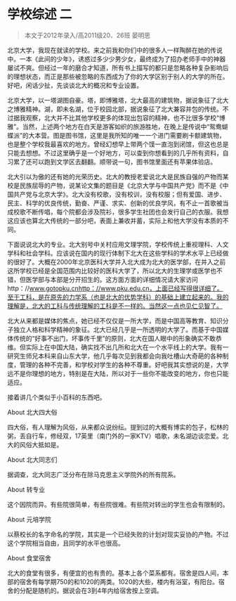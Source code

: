 # 学校综述 二

> 本文于2012年录入/高2011级20、26班 晏明思

北京大学，我现在就读的学校。来之前我和你们中的很多人一样陶醉在她的传说中。一本《此间的少年》，诱惑过多少少男少女，最终成为了招办老师手中的神器屡试不爽。但经过一年的磨合才知道，所有书上描写的都只是忽略各种复杂影响后的理想状态，而正是那些被忽略的东西成为了你的大学区别于别人的大学的所在。好吧，闲话少扯，先谈谈北大的概况和专业设置。

北京大学，以一塔湖图自豪。塔，即博雅塔，北大最高的建筑物，据说象征了北大之博雅精神。湖，即未名湖，位于校园北部，据说象征了北大兼容并包的传统。不过据我观察，北大并不比其他学校更多的体现出包容的精神，也不比很多学校“博雅”。当然，上述两个地方在白天是游客如织的旅游胜地，在晚上是传说中“鸳鸯蝴蝶派”的大本营。图是图书馆，这里是我所知的唯一一个进门需要刷卡额建筑物，也是整个学校我最喜欢的地方。曾经幻想早上带两个馍一直泡到闭馆，但这也总是只能去想想。不过这里确乎是一个好地方，可以查到你想看到的几乎所有资料，自习累了还可以跑到文学区去翻翻。顺带说一句，图书馆里面还有苹果体验店。

北大引以为傲的还有她的光荣历史。北大的教授老爱说北大是民族自强的产物而某校是民族屈辱的产物，说某论文集的题目是《北京大学与中国共产党》而不是《中国共产党与北京大学》。北大没有校歌，没有校训，没有校服；但有爱国、进步、民主、科学的优良传统，勤奋、严谨、求实、创新的优良学风，有不止一首歌被当成校歌不断传唱，每个院都会涉及院衫，很多学生社团也会发行自己的衣服。我想这应该也算北大传统的一部分吧，表面上兼收并蓄，实际上和他大学没有本质的不同。

下面说说北大的专业。北大别号中关村应用文理学院，学校传统上重视理科、人文学科和社会学科。应该说在国内的现行体制下北大在这些学科的学术水平上已经做的很好了。大概在2000年北京医科大学并入北大成为北大的医学部，在并入之前这所学校已经是全国范围内比较好的医科大学了，所以北大的生理学或医学也不错，但医学部与本部是分开招生的。这方面方面的详细情况请大家访问http：//www.gotopku.cnhttp：//www.pku.edu.cn，上面已经写得很详细了。至于工科，是在原先的力学系（也是北大的优势学科）的基础上建立起来的。我的理解是，北大的工科与传统理解的工科是不一样的。当然这一点也见仁见智了。

北大从来都是媒体的焦点，她已经不仅仅是一所大学，而是中国高等教育、知识分子独立人格和科学精神的象征。北大已经几乎是一所透明的大学了。而基于中国媒体传统的“好事不出门，坏事传千里”的原则，北大在国人眼中的形象确实不敢恭维。但实际上在中国大陆，确实找不出几所和北大在一个水平线上的大学。我有一研究生师兄本科来自山东大学，他几乎每次见到我都会向我吐槽山大奇葩的各种制度，管理的各种不完善，和学校对学生的各种不尊重。好吧我其实想说的是，大学远不是你理想的地方，特别是在大陆，所以对于一些你不能改变的地方，你也只能适应。

接着讲几个类似于小百科的东西吧。

About 北大四大俗

四大俗，有人理解为风俗，从来都众说纷纭。提到过的大概有博实的包子，松林的粥，丢自行车，修经双，17英里（南门外的一家KTV）唱歌，未名湖边谈恋爱。北大的风俗大抵如是。

About 北大同志们

据调查，北大同志广泛分布在除马克思主义学院外的所有院系。

About 转专业

这个因院而异。有些院很简单，有些院很难。有些院对转出的学生也会有限制的。

About 元培学院

以蔡校长的名字命名的学院，其实是一个已经失败的计划对现实妥协的产物。不过这个学院相当自由，且同学的水平也很高。

About 食堂宿舍

北大的食堂有很多，有便宜的也有贵的。基本上各个菜系都有。宿舍是四人间，本部的宿舍有每学期750的和1020的两类。1020的大些，楼内有浴室，有阳台。宿舍的分配是随机的。据说会在3到4年内给宿舍按上空调。
